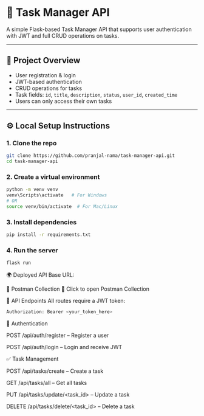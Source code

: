 # 📝 Task Manager API

A simple Flask-based Task Manager API that supports user authentication with JWT and full CRUD operations on tasks.

---

## 🚀 Project Overview

- User registration & login
- JWT-based authentication
- CRUD operations for tasks
- Task fields: `id`, `title`, `description`, `status`, `user_id`, `created_time`
- Users can only access their own tasks

---

## ⚙️ Local Setup Instructions

### 1. Clone the repo

```bash
git clone https://github.com/pranjal-nama/task-manager-api.git
cd task-manager-api
```

### 2. Create a virtual environment

```bash
python -m venv venv
venv\Scripts\activate   # For Windows
# OR
source venv/bin/activate  # For Mac/Linux
```

### 3. Install dependencies

```bash
pip install -r requirements.txt
```

### 4. Run the server

```bash
flask run
```

🌍 Deployed API
Base URL: 

📮 Postman Collection
🔗 Click to open Postman Collection

📘 API Endpoints
All routes require a JWT token:
```bash
Authorization: Bearer <your_token_here>
```

🧑 Authentication

POST /api/auth/register – Register a user

POST /api/auth/login – Login and receive JWT

✅ Task Management

POST /api/tasks/create – Create a task

GET /api/tasks/all – Get all tasks

PUT /api/tasks/update/<task_id> – Update a task

DELETE /api/tasks/delete/<task_id> – Delete a task

